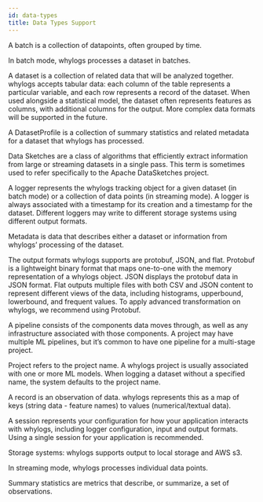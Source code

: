 ```yaml
---
id: data-types
title: Data Types Support
---
```


A batch is a collection of datapoints, often grouped by time.

In batch mode, whylogs processes a dataset in batches.

A dataset is a collection of related data that will be analyzed together. whylogs accepts tabular data: each column of the table represents a particular variable, and each row represents a record of the dataset. When used alongside a statistical model, the dataset often represents features as columns, with additional columns for the output. More complex data formats will be supported in the future.

A DatasetProfile is a collection of summary statistics and related metadata for a dataset that whylogs has processed.

Data Sketches are a class of algorithms that efficiently extract information from large or streaming datasets in a single pass. This term is sometimes used to refer specifically to the Apache DataSketches project.

A logger represents the whylogs tracking object for a given dataset (in batch mode) or a collection of data points (in streaming mode). A logger is always associated with a timestamp for its creation and a timestamp for the dataset. Different loggers may write to different storage systems using different output formats.

Metadata is data that describes either a dataset or information from whylogs’ processing of the dataset.

The output formats whylogs supports are protobuf, JSON, and flat. Protobuf is a lightweight binary format that maps one-to-one with the memory representation of a whylogs object. JSON displays the protobuf data in JSON format. Flat outputs multiple files with both CSV and JSON content to represent different views of the data, including histograms, upperbound, lowerbound, and frequent values. To apply advanced transformation on whylogs, we recommend using Protobuf.

A pipeline consists of the components data moves through, as well as any infrastructure associated with those components. A project may have multiple ML pipelines, but it’s common to have one pipeline for a multi-stage project.

Project refers to the project name. A whylogs project is usually associated with one or more ML models. When logging a dataset without a specified name, the system defaults to the project name.

A record is an observation of data. whylogs represents this as a map of keys (string data - feature names) to values (numerical/textual data).

A session represents your configuration for how your application interacts with whylogs, including logger configuration, input and output formats. Using a single session for your application is recommended.

Storage systems: whylogs supports output to local storage and AWS s3.

In streaming mode, whylogs processes individual data points.

Summary statistics are metrics that describe, or summarize, a set of observations.

